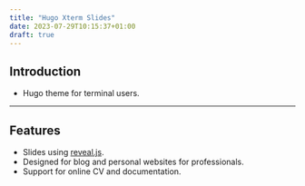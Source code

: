 ```yaml
---
title: "Hugo Xterm Slides"
date: 2023-07-29T10:15:37+01:00
draft: true
---
```


Introduction
------------

* Hugo theme for terminal users.

---

Features
--------

* Slides using [reveal.js][1].
* Designed for blog and personal websites for professionals.
* Support for online CV and documentation.

[1]: https://revealjs.com/